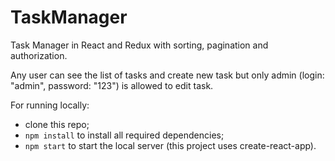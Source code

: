 # TaskManager
Task Manager in React and Redux with sorting, pagination and authorization.

Any user can see the list of tasks and create new task but only admin (login: "admin", password: "123") is allowed to edit task.

For running locally:

- clone this repo;
- `npm install` to install all required dependencies;
- `npm start` to start the local server (this project uses create-react-app).
